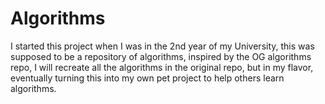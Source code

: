# Algorithms
I started this project when I was in the 2nd year of my University, this was supposed to be a repository of algorithms, inspired by the OG algorithms repo, I will recreate all the algorithms in the original repo, but in my flavor, eventually turning this into my own pet project to help others learn algorithms. 
